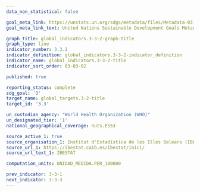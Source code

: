 ```yaml
---
data_non_statistical: false

goal_meta_link: https://unstats.un.org/sdgs/metadata/files/Metadata-03-03-02.pdf
goal_meta_link_text: United Nations Sustainable Development Goals Metadata (PDF 61 KB)

graph_title: global_indicators.3-3-2-graph-title
graph_type: line
indicator_number: 3.3.2
indicator_definition: global_indicators.3-3-2-indicator_definition
indicator_name: global_indicators.3-3-2-title
indicator_sort_order: 03-03-02

published: true

reporting_status: complete
sdg_goal: '3'
target_name: global_targets.3-2-title
target_id: '3.3'

un_custodian_agency: "World Health Organization (WHO)"
un_designated_tier: '1'
national_geographical_coverage: nuts.ES53

source_active_1: true
source_organisation_1: Institut d'Estadística de les Illes Balears (IBESTAT)
source_url_1: https://ibestat.caib.es/ibestat/inici/
source_url_text_1: IBESTAT

computation_units: UNIDAD_MEDIDA.PER_100000

prev_indicator: 3-3-1
next_indicator: 3-3-3
---
```


